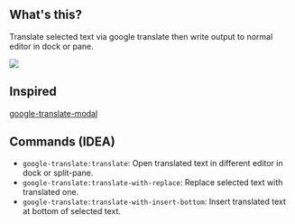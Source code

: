 ## What's this?

Translate selected text via google translate then write output to normal editor in dock or pane.

![](??)

## Inspired

[google-translate-modal](https://github.com/nju33/atom-google-translate-modal)

## Commands (IDEA)

- `google-translate:translate`: Open translated text in different editor in dock or split-pane.
- `google-translate:translate-with-replace`: Replace selected text with translated one.
- `google-translate:translate-with-insert-bottom`: Insert translated text at bottom of selected text.
